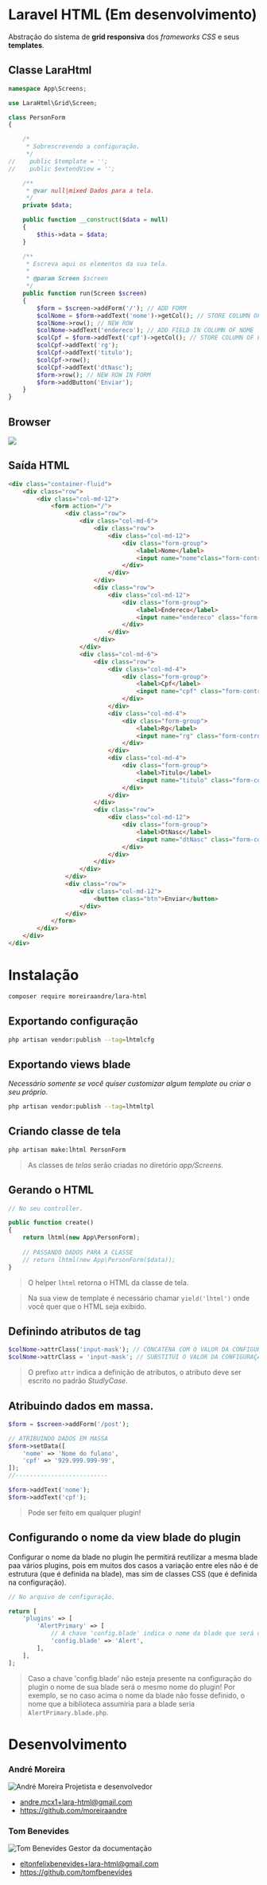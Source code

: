 # Laravel HTML (Em desenvolvimento)
Abstração do sistema de **grid responsiva** dos _frameworks CSS_ e seus **templates**.

## Classe LaraHtml
```php
namespace App\Screens;

use LaraHtml\Grid\Screen;

class PersonForm
{

    /*
     * Sobrescrevendo a configuração.
     */
//    public $template = '';
//    public $extendView = '';

    /**
     * @var null|mixed Dados para a tela.
     */
    private $data;

    public function __construct($data = null)
    {
        $this->data = $data;
    }

    /**
     * Escreva aqui os elementos da sua tela.
     *
     * @param Screen $screen
     */
    public function run(Screen $screen)
    {
        $form = $screen->addForm('/'); // ADD FORM
        $colNome = $form->addText('nome')->getCol(); // STORE COLUMN OF FIELD NOME
        $colNome->row(); // NEW ROW
        $colNome->addText('endereco'); // ADD FIELD IN COLUMN OF NOME
        $colCpf = $form->addText('cpf')->getCol(); // STORE COLUMN OF FIELD CPF
        $colCpf->addText('rg');
        $colCpf->addText('titulo');
        $colCpf->row();
        $colCpf->addText('dtNasc');
        $form->row(); // NEW ROW IN FORM
        $form->addButton('Enviar');
    }
}
```

## Browser
![](docs/BrowserPersonForm.png)

## Saída HTML
```html
<div class="container-fluid">
    <div class="row">
        <div class="col-md-12">
            <form action="/">
                <div class="row">
                    <div class="col-md-6">
                        <div class="row">
                            <div class="col-md-12">
                                <div class="form-group">
                                    <label>Nome</label> 
                                    <input name="nome"class="form-control form-control-sm">
                                </div>
                            </div>
                        </div>
                        <div class="row">
                            <div class="col-md-12">
                                <div class="form-group">
                                    <label>Endereco</label> 
                                    <input name="endereco" class="form-control form-control-sm">
                                </div>
                            </div>
                        </div>
                    </div>
                    <div class="col-md-6">
                        <div class="row">
                            <div class="col-md-4">
                                <div class="form-group">
                                    <label>Cpf</label> 
                                    <input name="cpf" class="form-control form-control-sm">
                                </div>
                            </div>
                            <div class="col-md-4">
                                <div class="form-group">
                                    <label>Rg</label> 
                                    <input name="rg" class="form-control form-control-sm">
                                </div>
                            </div>
                            <div class="col-md-4">
                                <div class="form-group">
                                    <label>Titulo</label> 
                                    <input name="titulo" class="form-control form-control-sm">
                                </div>
                            </div>
                        </div>
                        <div class="row">
                            <div class="col-md-12">
                                <div class="form-group">
                                    <label>DtNasc</label> 
                                    <input name="dtNasc" class="form-control form-control-sm">
                                </div>
                            </div>
                        </div>
                    </div>
                </div>
                <div class="row">
                    <div class="col-md-12">
                        <button class="btn">Enviar</button>
                    </div>
                </div>
            </form>
        </div>
    </div>
</div>
```

# Instalação
```bash
composer require moreiraandre/lara-html
```

## Exportando configuração
```bash
php artisan vendor:publish --tag=lhtmlcfg
```

## Exportando views blade
_Necessário somente se você quiser customizar algum template ou criar o seu próprio._
```bash
php artisan vendor:publish --tag=lhtmltpl
```

## Criando classe de tela
```bash
php artisan make:lhtml PersonForm
```
> As classes de _telas_ serão criadas no diretório _app/Screens_.

## Gerando o HTML
```php
// No seu controller.

public function create()
{
    return lhtml(new App\PersonForm);
    
    // PASSANDO DADOS PARA A CLASSE
    // return lhtml(new App\PersonForm($data));
}
```
> O helper `lhtml` retorna o HTML da classe de tela.

> Na sua view de template é necessário chamar `yield('lhtml')` onde você quer que o HTML seja exibido. 

## Definindo atributos de tag
```php
$colNome->attrClass('input-mask'); // CONCATENA COM O VALOR DA CONFIGURAÇÃO
$colNome->attrClass = 'input-mask'; // SUBSTITUI O VALOR DA CONFIGURAÇÃO
```
> O prefixo `attr` indica a definição de atributos, o atributo deve ser escrito no padrão _StudlyCase_.

## Atribuindo dados em massa.
```php
$form = $screen->addForm('/post');

// ATRIBUINDO DADOS EM MASSA
$form->setData([
    'nome' => 'Nome do fulano',
    'cpf' => '929.999.999-99',
]);
//--------------------------

$form->addText('nome');
$form->addText('cpf');
```
> Pode ser feito em qualquer plugin!

## Configurando o nome da view blade do plugin
Configurar o nome da blade no plugin lhe permitirá reutilizar a mesma blade paa vários plugins, pois em muitos dos casos a variação entre eles não é de estrutura (que é definida na blade), mas sim de classes CSS (que é definida na configuração).
```php
// No arquivo de configuração.

return [
    'plugins' => [
        'AlertPrimary' => [
            // A chave 'config.blade' indica o nome da blade que será carregada da pasta correspondente ao template utilizado.
            'config.blade' => 'Alert',
        ],
    ],
];
```
> Caso a chave 'config.blade' não esteja presente na configuração do plugin o nome de sua blade será o mesmo nome do plugin! Por exemplo, se no caso acima o nome da blade não fosse definido, o nome que a biblioteca assumiria para a blade seria `AlertPrimary.blade.php`.

# Desenvolvimento
### André Moreira 
![André Moreira](https://avatars3.githubusercontent.com/u/11823149?s=100) Projetista e desenvolvedor
  * andre.mcx1+lara-html@gmail.com
  * https://github.com/moreiraandre

### Tom Benevides
![Tom Benevides](https://avatars1.githubusercontent.com/u/18440704?s=100) Gestor da documentação  
  * eltonfelixbenevides+lara-html@gmail.com
  * https://github.com/tomfbenevides
